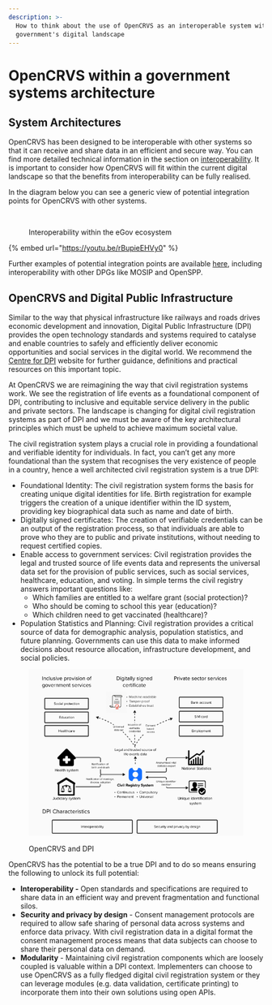 ```yaml
---
description: >-
  How to think about the use of OpenCRVS as an interoperable system within a
  government's digital landscape
---
```


# OpenCRVS within a government systems architecture

## System Architectures

OpenCRVS has been designed to be interoperable with other systems so that it can receive and share data in an efficient and secure way. You can find more detailed technical information in the section on [interoperability](../technology/interoperability/). It is important to consider how OpenCRVS will fit within the current digital landscape so that the benefits from interoperability can be fully realised.

In the diagram below you can see a generic view of potential integration points for OpenCRVS with other systems.

<figure><img src="https://lh7-us.googleusercontent.com/udL2MsWAHswGjO2tt9ehdh24EQSgldFiaTXqeAWjXt_dKyp6KRgwzTa0ce6xx9bPSAK-lmUqZogM_ggU9fU7-0rpO2T6BK4CptgYRcjrFwgO5DueXZnYMXxpwtHRhKKbrfcXleZTa9qcSX2FmcT0tw3e-w=s2048" alt=""><figcaption><p>Interoperability within the eGov ecosystem</p></figcaption></figure>

{% embed url="https://youtu.be/rBupieEHVy0" %}

Further examples of potential integration points are available [here](https://www.opencrvs.org/product/interoperability), including interoperability with other DPGs like MOSIP and OpenSPP.

## OpenCRVS and Digital Public Infrastructure

Similar to the way that physical infrastructure like railways and roads drives economic development and innovation, Digital Public Infrastructure (DPI) provides the open technology standards and systems required to catalyse and enable countries to safely and efficiently deliver economic opportunities and social services in the digital world. We recommend the [Centre for DPI](https://cdpi.dev/) website for further guidance, definitions and practical resources on this important topic.

At OpenCRVS we are reimagining the way that civil registration systems work. We see the registration of life events as a foundational component of DPI, contributing to inclusive and equitable service delivery in the public and private sectors. The landscape is changing for digital civil registration systems as part of DPI and we must be aware of the key architectural principles which must be upheld to achieve maximum societal value.

The civil registration system plays a crucial role in providing a foundational and verifiable identity for individuals. In fact, you can’t get any more foundational than the system that recognises the very existence of people in a country, hence a well architected civil registration system is a true DPI:

* Foundational Identity: The civil registration system forms the basis for creating unique digital identities for life. Birth registration for example triggers the creation of a unique identifier within the ID system, providing key biographical data such as name and date of birth.
* Digitally signed certificates: The creation of verifiable credentials can be an output of the registration process, so that individuals are able to prove who they are to public and private institutions, without needing to request certified copies.
* Enable access to government services: Civil registration provides the legal and trusted source of life events data and represents the universal data set for the provision of public services, such as social services, healthcare, education, and voting. In simple terms the civil registry answers important questions like:
  * Which families are entitled to a welfare grant (social protection)?
  * Who should be coming to school this year (education)?
  * Which children need to get vaccinated (healthcare)?
* Population Statistics and Planning: Civil registration provides a critical source of data for demographic analysis, population statistics, and future planning. Governments can use this data to make informed decisions about resource allocation, infrastructure development, and social policies.

<figure><img src="../.gitbook/assets/image (52).png" alt=""><figcaption><p>OpenCRVS and DPI</p></figcaption></figure>

OpenCRVS has the potential to be a true DPI and to do so means ensuring the following to unlock its full potential:

* **Interoperability -** Open standards and specifications are required to share data in an efficient way and prevent fragmentation and functional silos.
* **Security and privacy by design** - Consent management protocols are required to allow safe sharing of personal data across systems and enforce data privacy. With civil registration data in a digital format the consent management process means that data subjects can choose to share their personal data on demand.
* **Modularity** - Maintaining civil registration components which are loosely coupled is valuable within a DPI context. Implementers can choose to use OpenCRVS as a fully fledged digital civil registration system or they can leverage modules (e.g. data validation, certificate printing) to incorporate them into their own solutions using open APIs.

